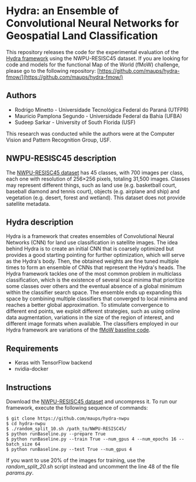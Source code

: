 # Hydra: an Ensemble of Convolutional Neural Networks for Geospatial Land Classification

This repository releases the code for the experimental evaluation of the [Hydra framework](http://arxiv.org/abs/1802.03518) using the NWPU-RESISC45 dataset. If you are looking for code and models for the functional Map of the World (fMoW) challenge, please go to the following repository: [https://github.com/maups/hydra-fmow/](https://github.com/maups/hydra-fmow/)

## Authors

- Rodrigo Minetto - Universidade Tecnológica Federal do Paraná (UTFPR)
- Mauricio Pamplona Segundo - Universidade Federal da Bahia (UFBA)
- Sudeep Sarkar - University of South Florida (USF)

This research was conducted while the authors were at the Computer Vision and Pattern Recognition Group, USF.

## NWPU-RESISC45 description

The [NWPU-RESISC45 dataset](http://www.escience.cn/people/JunweiHan/NWPU-RESISC45.html) has 45 classes, with 700 images per class, each one with resolution of 256×256 pixels, totaling 31,500 images. Classes may represent different things, such as land use (e.g. basketball court, baseball diamond and tennis court), objects (e.g. airplane and ship) and vegetation (e.g. desert, forest and wetland). This dataset does not provide satellite metadata.

## Hydra description

Hydra is a framework that creates ensembles of Convolutional Neural Networks (CNN) for land use classification in satellite images. The idea behind Hydra is to create an initial CNN that is coarsely optimized but provides a good starting pointing for further optimization, which will serve as the Hydra's body. Then, the obtained weights are fine tuned multiple times to form an ensemble of CNNs that represent the Hydra's heads. The Hydra framework tackles one of the most common problem in multiclass classification, which is the existence of several local minima that prioritize some classes over others and the eventual absence of a global minimum within the classifier search space. The ensemble ends up expanding this space by combining multiple classifiers that converged to local minima and reaches a better global approximation. To stimulate convergence to different end points, we exploit different strategies, such as using online data augmentation, variations in the size of the region of interest, and different image formats when available. The classifiers employed in our Hydra framework are variations of the [fMoW baseline code](https://github.com/fmow/baseline).

## Requirements

- Keras with TensorFlow backend
- nvidia-docker

## Instructions

Download the [NWPU-RESISC45 dataset](https://1drv.ms/u/s!AmgKYzARBl5ca3HNaHIlzp_IXjs) and uncompress it. To run our framework, execute the following sequence of commands:

```
$ git clone https://github.com/maups/hydra-nwpu
$ cd hydra-nwpu
$ ./random_split_10.sh /path_to/NWPU-RESISC45/
$ python runBaseline.py --prepare True
$ python runBaseline.py --train True --num_gpus 4 --num_epochs 16 --batch_size 64
$ python runBaseline.py --test True --num_gpus 4
```

If you want to use 20% of the images for training, use the *random_split_20.sh* script instead and uncomment the line 48 of the file *params.py*.
